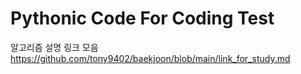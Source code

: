# Pythonic Code For Coding Test

알고리즘 설명 링크 모음 https://github.com/tony9402/baekjoon/blob/main/link_for_study.md

